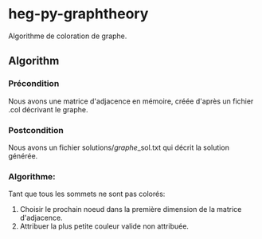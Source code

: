 # heg-py-graphtheory

Algorithme de coloration de graphe.

## Algorithm

### Précondition
Nous avons une matrice d'adjacence en mémoire, créée d'après un fichier .col décrivant le graphe.

### Postcondition
Nous avons un fichier solutions/*graphe*_sol.txt qui décrit la solution générée.

### Algorithme:

Tant que tous les sommets ne sont pas colorés:
1) Choisir le prochain noeud dans la première dimension de la matrice d'adjacence.
2) Attribuer la plus petite couleur valide non attribuée.

